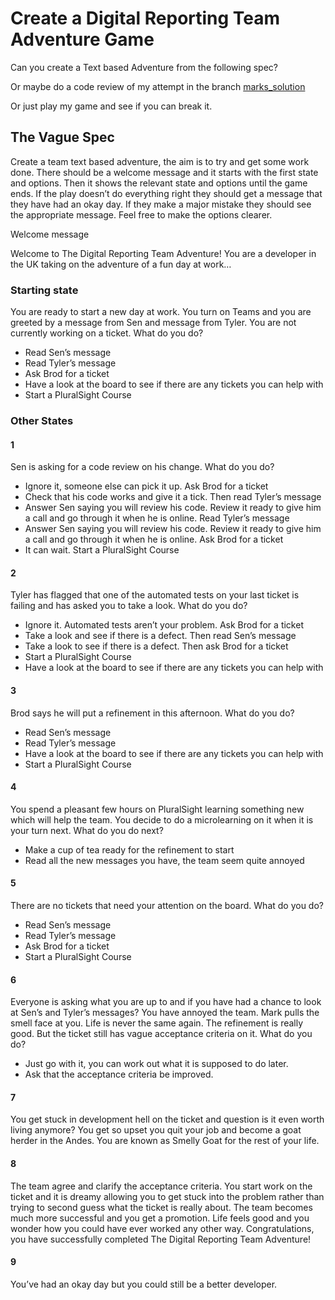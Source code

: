 # Create a Digital Reporting Team Adventure Game

Can you create a Text based Adventure from the following spec?

Or maybe do a code review of my attempt in the branch [marks_solution](https://github.com/mark-jones-talogy/Digital-Reporting-Team-Adventure/tree/marks_solution)

Or just play my game and see if you can break it.

## The Vague Spec

Create a team text based adventure, the aim is to try and get some work done. There should be a welcome message and it starts with the first state and options. Then it shows the relevant state and options until the game ends. If the play doesn’t do everything right they should get a message that they have had an okay day. If they make a major mistake they should see the appropriate message. Feel free to make the options clearer.

Welcome message

Welcome to The Digital Reporting Team Adventure!
You are a developer in the UK taking on the adventure of a fun day at work…

### Starting state

You are ready to start a new day at work. You turn on Teams and you are greeted by a message from Sen and message from Tyler. You are not currently working on a ticket. What do you do?
- Read Sen’s message
- Read Tyler’s message
- Ask Brod for a ticket
- Have a look at the board to see if there are any tickets you can help with
- Start a PluralSight Course

### Other States

#### 1
Sen is asking for a code review on his change. What do you do?
- Ignore it, someone else can pick it up. Ask Brod for a ticket
- Check that his code works and give it a tick. Then read Tyler’s message
- Answer Sen saying you will review his code. Review it ready to give him a call and go through it when he is online. Read Tyler’s message
- Answer Sen saying you will review his code. Review it ready to give him a call and go through it when he is online. Ask Brod for a ticket
- It can wait. Start a PluralSight Course

#### 2
Tyler has flagged that one of the automated tests on your last ticket is failing and has asked you to take a look. What do you do?
- Ignore it. Automated tests aren’t your problem. Ask Brod for a ticket
- Take a look and see if there is a defect. Then read Sen’s message
- Take a look to see if there is a defect. Then ask Brod for a ticket
- Start a PluralSight Course
- Have a look at the board to see if there are any tickets you can help with

#### 3
Brod says he will put a refinement in this afternoon. What do you do?
- Read Sen’s message
- Read Tyler’s message
- Have a look at the board to see if there are any tickets you can help with
- Start a PluralSight Course

#### 4
You spend a pleasant few hours on PluralSight learning something new which will help the team. You decide to do a microlearning on it when it is your turn next. What do you do next?
- Make a cup of tea ready for the refinement to start
- Read all the new messages you have, the team seem quite annoyed

#### 5
There are no tickets that need your attention on the board. What do you do?
- Read Sen’s message
- Read Tyler’s message
- Ask Brod for a ticket
- Start a PluralSight Course

#### 6
Everyone is asking what you are up to and if you have had a chance to look at Sen’s and Tyler’s messages? You have annoyed the team. Mark pulls the smell face at you. Life is never the same again.
The refinement is really good. But the ticket still has vague acceptance criteria on it. What do you do?
- Just go with it, you can work out what it is supposed to do later.
- Ask that the acceptance criteria be improved.

#### 7
You get stuck in development hell on the ticket and question is it even worth living anymore? You get so upset you quit your job and become a goat herder in the Andes. You are known as Smelly Goat <Name> for the rest of your life.

#### 8
The team agree and clarify the acceptance criteria. You start work on the ticket and it is dreamy allowing you to get stuck into the problem rather than trying to second guess what the ticket is really about. The team becomes much more successful and you get a promotion. Life feels good and you wonder how you could have ever worked any other way. Congratulations, you have successfully completed The Digital Reporting Team Adventure! 

#### 9
You’ve had an okay day but you could still be a better developer.

